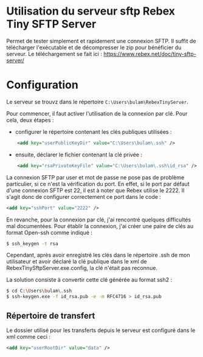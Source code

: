 # Utilisation du serveur sftp Rebex Tiny SFTP Server

Permet de tester simplement et rapidement une connexion SFTP.
Il suffit de télécharger l'exécutable et de décompresser le zip pour bénéficier du serveur.
Le téléchargement se fait ici : https://www.rebex.net/doc/tiny-sftp-server/

# Configuration

Le serveur se trouvz dans le répertoire `C:\Users\bulam\RebexTinyServer`.

Pour commencer, il faut activer l'utilisation de la connexion par clé.
Pour cela, deux étapes :

- configurer le répertoire contenant les clés publiques utilisées :

```xml
    <add key="userPublicKeyDir" value="C:\Users\bulam\.ssh" />
```

- ensuite, déclarer le fichier contenant la clé privée :

```xml
    <add key="rsaPrivateKeyFile" value="C:\Users\bulam\.ssh\id_rsa" />
```

La connexion SFTP par user et mot de passe ne pose pas de problème particulier, si ce n'est la vérification du port.
En effet, si le port par défaut d'une connexion SFTP est 22, il est à noter que Rebex utilise le 2222.
Il s'agit donc de configurer correctement ce port dans le code :

```xml
<add key="sshPort" value="2222" />
```

En revanche, pour la connexion par clé, j'ai rencontré quelques difficultés mal documentées.
Pour établir la connexion, j'ai créer une paire de clés au format Open-ssh comme indiqué : 

```cmd
$ ssh_keygen -t rsa
```

Cependant, après avoir enregistré les clés dans le répertoire .ssh de mon utilisateur et avoir déclaré la clé publique dans le xml de RebexTinySftpServer.exe.config, la clé n'était pas reconnue.

La solution consiste à convertir cette clé générée au format ssh2 : 

```bash
$ cd C:\Users\bulam\.ssh
$ ssh-keygen.exe -f id_rsa.pub -e -m RFC4716 > id_rsa.pub
```

## Répertoire de transfert

Le dossier utilisé pour les transferts depuis le serveur est configuré dans le xml comme ceci :

```xml
<add key="userRootDir" value="data" />
```